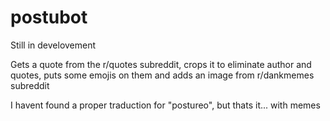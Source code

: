 # postubot
Still in develovement

Gets a quote from the r/quotes subreddit, crops it to eliminate author and quotes,
puts some emojis on them and adds an image from r/dankmemes subreddit

I havent found a proper traduction for "postureo", but thats it... with memes
